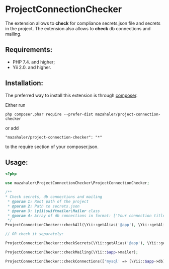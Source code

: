 # ProjectConnectionChecker

The extension allows to **check** for compliance secrets.json file and secrets in the project.
The extension also allows to **check** db connections and mailing.

Requirements:
-------------


- PHP 7.4. and higher;
- Yii 2.0. and higher.



Installation:
-------------


The preferred way to install this extension is through [composer](http://getcomposer.org/download/).

Either run

```
php composer.phar require --prefer-dist mazahaler/project-connection-checker
```

or add

```
"mazahaler/project-connection-checker": "*"
```

to the require section of your composer.json.



Usage:
------

```php
<?php

use mazahaler\ProjectConnectionChecker\ProjectConnectionChecker;

/**
* Check secrets, db connections and mailing
 * @param 1: Root path of the project
 * @param 2: Path to secrets.json
 * @param 3: \yii\swiftmailer\Mailer class
 * @param 4: Array of db connections in format: ['Your connection title(used for error output)' => [Instance of \yii\db\Connection | \yii\mongodb\Connection]]
 */
ProjectConnectionChecker::checkAll(\Yii::getAlias('@app'), \Yii::getAlias('@app') . '/secrets/secrets.json', \Yii::$app->mailer, ['mysql' => [\Yii::$app->db], 'mongodb' => [\Yii::$app->mongodb]]);

// OR check it separately:

ProjectConnectionChecker::checkSecrets(\Yii::getAlias('@app'), \Yii::getAlias('@app') . '/secrets/secrets.json');

ProjectConnectionChecker::checkMailing(\Yii::$app->mailer);

ProjectConnectionChecker::checkConnections(['mysql' => [\Yii::$app->db], 'mongodb' => [\Yii::$app->mongodb]]);

```
